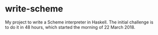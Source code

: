 # write-scheme
My project to write a Scheme interpreter in Haskell.
The initial challenge is to do it in 48 hours, which started the morning of 22 March 2018.
